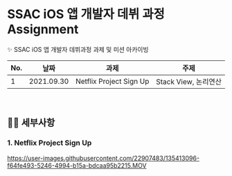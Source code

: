 # SSAC iOS 앱 개발자 데뷔 과정 Assignment 
✨ SSAC iOS 앱 개발자 데뷔과정 과제 및 미션 아카이빙

No. | 날짜 | 과제 | 주제
------------ | ------------- | ------------- | -------------
1 | 2021.09.30 | Netflix Project Sign Up | Stack View, 논리연산  

<br>

## 👩‍💻 세부사항
### 1. Netflix Project Sign Up


https://user-images.githubusercontent.com/22907483/135413096-f64fe493-5246-4994-b15a-bdcaa95b2215.MOV

